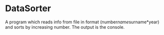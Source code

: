 # DataSorter
A program which reads info from file in format (number*name*surname*year) and sorts by increasing number. The output is the console.
